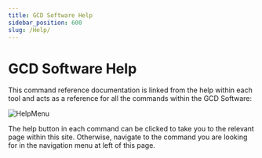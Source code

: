```yaml
---
title: GCD Software Help
sidebar_position: 600
slug: /Help/
---
```

# GCD Software Help

This command reference documentation is linked from the help within each tool and acts as a reference for all the commands within the GCD Software:

![HelpMenu](/img/CommandRefs/04_Help/addin-help-menu.png)

The help button in each command can be clicked to take you to the relevant page within this site. Otherwise, navigate to the command you are looking for in the navigation menu at left of this page.
